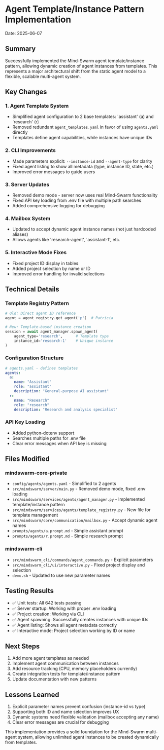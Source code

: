 # Agent Template/Instance Pattern Implementation

Date: 2025-06-07

## Summary
Successfully implemented the Mind-Swarm agent template/instance pattern, allowing dynamic creation of agent instances from templates. This represents a major architectural shift from the static agent model to a flexible, scalable multi-agent system.

## Key Changes

### 1. Agent Template System
- Simplified agent configuration to 2 base templates: 'assistant' (a) and 'research' (r)
- Removed redundant `agent_templates.yaml` in favor of using `agents.yaml` directly
- Templates define agent capabilities, while instances have unique IDs

### 2. CLI Improvements
- Made parameters explicit: `--instance-id` and `--agent-type` for clarity
- Fixed agent listing to show all metadata (type, instance ID, state, etc.)
- Improved error messages to guide users

### 3. Server Updates
- Removed demo mode - server now uses real Mind-Swarm functionality
- Fixed API key loading from .env file with multiple path searches
- Added comprehensive logging for debugging

### 4. Mailbox System
- Updated to accept dynamic agent instance names (not just hardcoded aliases)
- Allows agents like 'research-agent', 'assistant-1', etc.

### 5. Interactive Mode Fixes
- Fixed project ID display in tables
- Added project selection by name or ID
- Improved error handling for invalid selections

## Technical Details

### Template Registry Pattern
```python
# Old: Direct agent ID reference
agent = agent_registry.get_agent('p')  # Patricia

# New: Template-based instance creation
session = await agent_manager.spawn_agent(
    agent_type='research',      # Template type
    instance_id='research-1'    # Unique instance
)
```

### Configuration Structure
```yaml
# agents.yaml - defines templates
agents:
  a:
    name: "Assistant"
    role: "assistant"
    description: "General-purpose AI assistant"
  r:
    name: "Research" 
    role: "research"
    description: "Research and analysis specialist"
```

### API Key Loading
- Added python-dotenv support
- Searches multiple paths for .env file
- Clear error messages when API key is missing

## Files Modified

### mindswarm-core-private
- `config/agents/agents.yaml` - Simplified to 2 agents
- `src/mindswarm/server/main.py` - Removed demo mode, fixed .env loading
- `src/mindswarm/services/agents/agent_manager.py` - Implemented template/instance pattern
- `src/mindswarm/services/agents/template_registry.py` - New file for template management
- `src/mindswarm/core/communication/mailbox.py` - Accept dynamic agent names
- `prompts/agents/a.prompt.md` - Simple assistant prompt
- `prompts/agents/r.prompt.md` - Simple research prompt

### mindswarm-cli
- `src/mindswarm_cli/commands/agent_commands.py` - Explicit parameters
- `src/mindswarm_cli/ui/interactive.py` - Fixed project display and selection
- `demo.sh` - Updated to use new parameter names

## Testing Results
- ✅ Unit tests: All 642 tests passing
- ✅ Server startup: Working with proper .env loading
- ✅ Project creation: Working via CLI
- ✅ Agent spawning: Successfully creates instances with unique IDs
- ✅ Agent listing: Shows all agent metadata correctly
- ✅ Interactive mode: Project selection working by ID or name

## Next Steps
1. Add more agent templates as needed
2. Implement agent communication between instances
3. Add resource tracking (CPU, memory placeholders currently)
4. Create integration tests for template/instance pattern
5. Update documentation with new patterns

## Lessons Learned
1. Explicit parameter names prevent confusion (instance-id vs type)
2. Supporting both ID and name selection improves UX
3. Dynamic systems need flexible validation (mailbox accepting any name)
4. Clear error messages are crucial for debugging

This implementation provides a solid foundation for the Mind-Swarm multi-agent system, allowing unlimited agent instances to be created dynamically from templates.